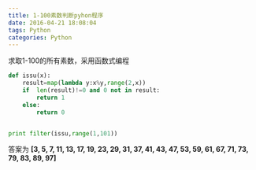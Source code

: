 ```yaml
---
title: 1-100素数判断pyhon程序
date: 2016-04-21 18:08:04
tags: Python
categories: Python
---
```



求取1-100的所有素数，采用函数式编程
```python
def issu(x):
    result=map(lambda y:x%y,range(2,x))
    if  len(result)!=0 and 0 not in result:
        return 1
    else:
        return 0


print filter(issu,range(1,101))

```
答案为
**[3, 5, 7, 11, 13, 17, 19, 23, 29, 31, 37, 41, 43, 47, 53, 59, 61, 67, 71, 73, 79, 83, 89, 97]**
